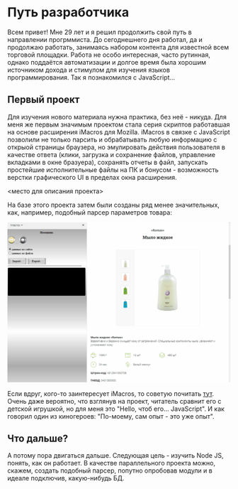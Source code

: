 # Путь разработчика

Всем привет! Мне 29 лет и я решил продолжить свой путь в направлении прогрммиста. До сегоднешнего дня работал, да и продолжаю работать, занимаясь набором контента для известной всем торговой площадки. Работа не особо интересная, часто рутинная, однако поддаётся автоматизации и долгое время была хорошим источником дохода и стимулом для изучения языков программирования. Так я познакомился с JavaScript...

## Первый проект

Для изучения нового материала нужна практика, без неё - никуда. Для меня же первым значимым проектом стала серия скриптов работавшая на основе расширения iMacros для Mozilla. iMacros в связке с JavaScript позволили не только парсить и обрабатывать любую информацию с открыой страницы браузера, но эмулировать действия пользователя в качестве ответа (клики, загрузка и сохранение файлов, управление вкладками в окне бразуера), сохранять отчеты в файл, запускать простейшие исполнительные файлы на ПК и бонусом - возможность верстки графического UI в пределах окна расширения.

<место для описания проекта>

На базе этого проекта затем были созданы ряд менее значительных, как, например, подобный парсер параметров товара:

![Простейшний пример](img/UI.gif "")

Если вдруг, кого-то заинтересует iMacros, то советую почитать [тут](https://nagibaka.ru/js-imacros-lessons-for-beginners/).
Очень даже вероятно, что взглянув на проект, читатель сравнит его с детской игрушкой, но для меня это "Hello, чтоб его... JavaScript". И как говорил один из киногероев: "По-моему, сам опыт - это уже опыт". 

## Что дальше?

 А потому пора двигаться дальше. Следующая цель - изучить Node JS, понять, как он работает. В качестве параллельного проекта можно, скажем, создать подобный парсер, попутно опробовав модули и в идеале подключив, какую-нибудь БД.
